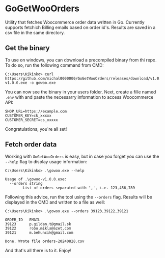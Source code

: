 # GoGetWooOrders

Utility that fetches Woocommerce order data written in Go. Currently supports fetchich Billing emails based on order id's. Results are saved in a csv file in the same directory.

## Get the binary

To use on windows, you can download a precompiled binary from thi repo.
To do so, run the following command from CMD:
```
C:\Users\Kikinko> curl https://github.com/michal0000000/GoGetWooOrders/releases/download/v1.0.0/gowoo-v1.0.0.exe -o gowoo.exe
```

You can now see the binary in your users folder. Next, create a fille named `.env` with and paste the necessarry information to access Woocommerce API:
```
SHOP_URL=https://example.com
CUSTOMER_KEY=ck_xxxxx
CUSTOMER_SECRET=cs_xxxxx
```

Congratulations, you're all set!

## Fetch order data

Working with `GoGetWooOrders` is easy, but in case you forget you can use the `--help` flag to display usage information:
```
C:\Users\Kikinko> .\gowoo.exe --help

Usage of .\gowoo-v1.0.0.exe:
  --orders string
        List of orders separated with ',', i.e. 123,456,789
```

Following this advice, run the tool using the `--orders` flag. Results will be displayed in the CMD and written to a file as well:
```
C:\Users\Kikinko> .\gowoo.exe --orders 39123,39122,39121

ORDER_ID   EMAIL
39123      p.gildan.t@gmail.sk
39122      robo.mikla@azet.com
39121      m.behuncik@gmail.com

Done. Wrote file orders-20240828.csv
```

And that's all there is to it. Enjoy!
